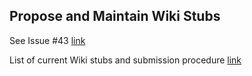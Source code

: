## Propose and Maintain Wiki Stubs

See Issue #43 [link](https://github.com/rokwire/rokwire-community/issues/43)

List of current Wiki stubs and submission procedure [link](https://github.com/rokwire/rokwire-community/tree/master/Community%20Wiki)
